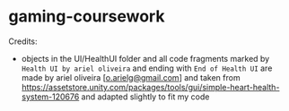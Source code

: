# gaming-coursework

Credits:
- objects in the UI/HealthUI folder and all code fragments marked by `Health UI by ariel oliveira` and ending with `End of Health UI` are 
made by ariel oliveira [o.arielg@gmail.com] and taken from https://assetstore.unity.com/packages/tools/gui/simple-heart-health-system-120676
and adapted slightly to fit my code